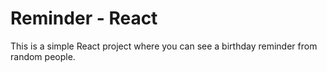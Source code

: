 # Reminder - React

This is a simple React project where you can see a birthday reminder from random people.